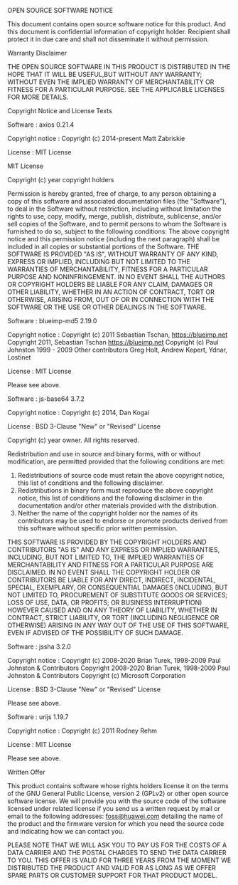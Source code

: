 OPEN SOURCE SOFTWARE NOTICE

This document contains open source software notice for this product. And this document is confidential information of copyright holder. Recipient shall protect it in due care and shall not disseminate it without permission.

Warranty Disclaimer

THE OPEN SOURCE SOFTWARE IN THIS PRODUCT IS DISTRIBUTED IN THE HOPE THAT IT WILL BE USEFUL,BUT WITHOUT ANY WARRANTY; WITHOUT EVEN THE IMPLIED WARRANTY OF MERCHANTABILITY OR FITNESS FOR A PARTICULAR PURPOSE. SEE THE APPLICABLE LICENSES FOR MORE DETAILS. 

Copyright Notice and License Texts

Software : axios 0.21.4

Copyright notice : Copyright (c) 2014-present Matt Zabriskie

License : MIT License

 

  MIT License 

  Copyright (c) year copyright holders  

 Permission is hereby granted, free of charge, to any person obtaining a copy of this software and associated documentation files (the "Software"), to deal in the Software without restriction, including without limitation the rights to use, copy, modify, merge, publish, distribute, sublicense, and/or sell copies of the Software, and to permit persons to whom the Software is furnished to do so, subject to the following conditions: 
 The above copyright notice and this permission notice (including the next paragraph) shall be included in all copies or substantial portions of the Software. 
 THE SOFTWARE IS PROVIDED "AS IS", WITHOUT WARRANTY OF ANY KIND, EXPRESS OR IMPLIED, INCLUDING BUT NOT LIMITED TO THE WARRANTIES OF MERCHANTABILITY, FITNESS FOR A PARTICULAR PURPOSE AND NONINFRINGEMENT. IN NO EVENT SHALL THE AUTHORS OR COPYRIGHT HOLDERS BE LIABLE FOR ANY CLAIM, DAMAGES OR OTHER LIABILITY, WHETHER IN AN ACTION OF CONTRACT, TORT OR OTHERWISE, ARISING FROM, OUT OF OR IN CONNECTION WITH THE SOFTWARE OR THE USE OR OTHER DEALINGS IN THE SOFTWARE. 



Software : blueimp-md5 2.19.0

Copyright notice : Copyright (c) 2011 Sebastian Tschan, https://blueimp.net
Copyright 2011, Sebastian Tschan https://blueimp.net
Copyright (c) Paul Johnston 1999 - 2009 Other contributors Greg Holt, Andrew Kepert, Ydnar, Lostinet

License : MIT License

Please see above.

Software : js-base64 3.7.2

Copyright notice : Copyright (c) 2014, Dan Kogai

License : BSD 3-Clause "New" or "Revised" License

 

  Copyright (c) year owner. All rights reserved. 

 Redistribution and use in source and binary forms, with or without modification, are permitted provided that the following conditions are met: 

1. Redistributions of source code must retain the above copyright notice, this list of conditions and the following disclaimer.  
2. Redistributions in binary form must reproduce the above copyright notice, this list of conditions and the following disclaimer in the documentation and/or other materials provided with the distribution.  
3. Neither the name of the copyright holder nor the names of its contributors may be used to endorse or promote products derived from this software without specific prior written permission.  

 THIS SOFTWARE IS PROVIDED BY THE COPYRIGHT HOLDERS AND CONTRIBUTORS "AS IS" AND ANY EXPRESS OR IMPLIED WARRANTIES, INCLUDING, BUT NOT LIMITED TO, THE IMPLIED WARRANTIES OF MERCHANTABILITY AND FITNESS FOR A PARTICULAR PURPOSE ARE DISCLAIMED. IN NO EVENT SHALL THE COPYRIGHT HOLDER OR CONTRIBUTORS BE LIABLE FOR ANY DIRECT, INDIRECT, INCIDENTAL, SPECIAL, EXEMPLARY, OR CONSEQUENTIAL DAMAGES (INCLUDING, BUT NOT LIMITED TO, PROCUREMENT OF SUBSTITUTE GOODS OR SERVICES; LOSS OF USE, DATA, OR PROFITS; OR BUSINESS INTERRUPTION) HOWEVER CAUSED AND ON ANY THEORY OF LIABILITY, WHETHER IN CONTRACT, STRICT LIABILITY, OR TORT (INCLUDING NEGLIGENCE OR OTHERWISE) ARISING IN ANY WAY OUT OF THE USE OF THIS SOFTWARE, EVEN IF ADVISED OF THE POSSIBILITY OF SUCH DAMAGE. 



Software : jssha 3.2.0

Copyright notice : Copyright (c) 2008-2020 Brian Turek, 1998-2009 Paul Johnston & Contributors
Copyright 2008-2020 Brian Turek, 1998-2009 Paul Johnston & Contributors
Copyright (c) Microsoft Corporation

License : BSD 3-Clause "New" or "Revised" License

Please see above.

Software : urijs 1.19.7

Copyright notice : Copyright (c) 2011 Rodney Rehm

License : MIT License

Please see above.

Written Offer

This product contains software whose rights holders license it on the terms of the GNU General Public License, version 2 (GPLv2) or other open source software license. We will provide you with the source code of the software licensed under related license if you send us a written request by mail or email to the following addresses:
foss@huawei.com
detailing the name of the product and the firmware version for which you need the source code and indicating how we can contact you.

PLEASE NOTE THAT WE WILL ASK YOU TO PAY US FOR THE COSTS OF A DATA CARRIER AND THE POSTAL CHARGES TO SEND THE DATA CARRIER TO YOU. THIS OFFER IS VALID FOR THREE YEARS FROM THE MOMENT WE DISTRIBUTED THE PRODUCT AND VALID FOR AS LONG AS WE OFFER SPARE PARTS OR CUSTOMER SUPPORT FOR THAT PRODUCT MODEL.
